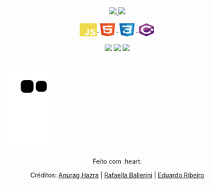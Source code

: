 <div align="center">
  <a href="https://github.com/Djsawb">
  <img height="180em" src="https://github-readme-stats.vercel.app/api?username=Djsawb&show_icons=true&theme=dark&include_all_commits=true&count_private=true"/>
  <img height="180em" src="https://github-readme-stats.vercel.app/api/top-langs/?username=Djsawb&layout=compact&langs_count=7&theme=dark"/>
</div>
  
<div align="center" valign="top"><br>
  <img align="center" alt="Rafa-Js" height="30" width="40" src="https://raw.githubusercontent.com/devicons/devicon/master/icons/javascript/javascript-plain.svg">
  <img align="center" alt="Rafa-HTML" height="30" width="40" src="https://raw.githubusercontent.com/devicons/devicon/master/icons/html5/html5-original.svg">
  <img align="center" alt="Rafa-CSS" height="30" width="40" src="https://raw.githubusercontent.com/devicons/devicon/master/icons/css3/css3-original.svg">
  <img align="center" alt="Rafa-Csharp" height="30" width="40" src="https://raw.githubusercontent.com/devicons/devicon/master/icons/csharp/csharp-original.svg">
</div>
  <br>
  <div align="center">
  <!--<a href="https://www.youtube.com/channel/UCViaNBT0SIeiVnZSEEtIfjw?sub_confirmation=1" target="_blank"><img src="https://img.shields.io/badge/YouTube-FF0000?style=for-the-badge&logo=youtube&logoColor=white" target="_blank"></a>-->
  <a href="https://www.instagram.com/julio.henriques.351/" target="_blank"><img src="https://img.shields.io/badge/-Instagram-%23E4405F?style=for-the-badge&logo=instagram&logoColor=white" target="_blank"></a>
    <a href="https://github.com/Djsawb"target="_blank"><img src="https://img.shields.io/badge/GitHub-100000?style=for-the-badge&logo=github&logoColor=white" target="_blank"></a>
  <!-- <a href="https://www.facebook.com/pr.eduardoribeiro" target="_blank"><img src="https://img.shields.io/badge/Facebook-1877F2?style=for-the-badge&logo=facebook&logoColor=white" target="_blank"></a>  -->
  <a href="mailto:juliodiashenriques@gmail.com"><img src="https://img.shields.io/badge/-Gmail-%23333?style=for-the-badge&logo=gmail&logoColor=white" target="_blank"></a>
</div>
  
  ##
  ![Snake animation](https://github.com/Djsawb/Djsawb/blob/output/github-contribution-grid-snake.svg)

<div align="center">
  <p>Feito com :heart:</p>
  <p>Créditos: <a href="https://github.com/anuraghazra/github-readme-stats">Anurag Hazra</a> | <a href="https://github.com/rafaballerini">Rafaella Ballerini</a> | <a href="https://github.com/duribeiro">Eduardo Ribeiro</p>
</div>
